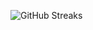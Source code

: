 ![GitHub Streaks](https://github-streaks-mqc9.onrender.com/streak/happilli/image?theme=midnight&cache_bust=1743635502&lang=ja)
